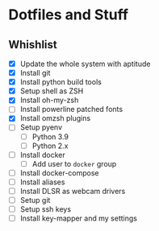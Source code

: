 # Dotfiles and Stuff

## Whishlist

* [x] Update the whole system with aptitude
* [x] Install git
* [x] Install python build tools
* [x] Setup shell as ZSH
* [x] Install oh-my-zsh
* [ ] Install powerline patched fonts
* [x] Install omzsh plugins
* [ ] Setup pyenv
  * [ ] Python 3.9
  * [ ] Python 2.x
* [ ] Install docker
  * [ ] Add user to `docker` group
* [ ] Install docker-compose
* [ ] Install aliases
* [ ] Install DLSR as webcam drivers
* [ ] Setup git
* [ ] Setup ssh keys
* [ ] Install key-mapper and my settings
